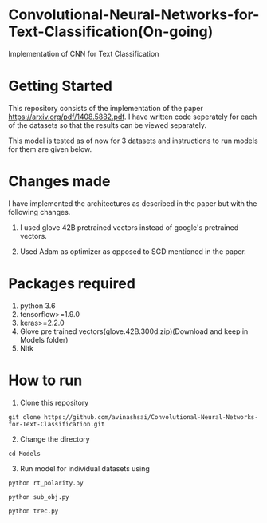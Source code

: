 # Convolutional-Neural-Networks-for-Text-Classification(On-going)
Implementation of CNN for Text Classification

# Getting Started
This repository consists of the implementation of the paper https://arxiv.org/pdf/1408.5882.pdf. I have written code seperately for each of the datasets so that the results can be viewed separately.

This model is tested as of now for 3 datasets and instructions to run models for them are given below.

# Changes made
I have implemented the architectures as described in the paper but with the following changes.

1. I used glove 42B pretrained vectors instead of google's pretrained vectors.

2. Used Adam as optimizer as opposed to SGD mentioned in the paper.

# Packages required

1. python 3.6
2. tensorflow>=1.9.0
3. keras>=2.2.0
4. Glove pre trained vectors(glove.42B.300d.zip)(Download and keep in Models folder)
5. Nltk 

# How to run

1. Clone this repository

```
git clone https://github.com/avinashsai/Convolutional-Neural-Networks-for-Text-Classification.git
```
2. Change the directory

```
cd Models
```

3. Run model for individual datasets using

```
python rt_polarity.py

python sub_obj.py

python trec.py

```
